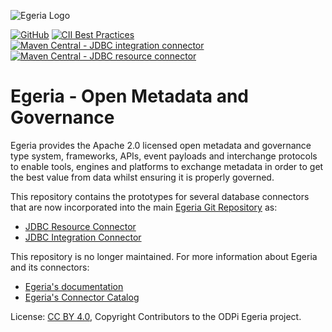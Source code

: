<!-- SPDX-License-Identifier: CC-BY-4.0 -->
<!-- Copyright Contributors to the ODPi Egeria project. -->

![Egeria Logo](https://raw.githubusercontent.com/odpi/egeria/main/assets/img/ODPi_Egeria_Logo_color.png)

[![GitHub](https://img.shields.io/github/license/odpi/egeria)](LICENSE)
[![CII Best Practices](https://bestpractices.coreinfrastructure.org/projects/3044/badge)](https://bestpractices.coreinfrastructure.org/projects/3044)
[![Maven Central - JDBC integration connector](https://img.shields.io/maven-central/v/org.odpi.egeria/egeria-connector-integration-jdbc)](https://mvnrepository.com/artifact/org.odpi.egeria/egeria-connector-integration-jdbc)
[![Maven Central - JDBC resource connector](https://img.shields.io/maven-central/v/org.odpi.egeria/egeria-connector-resource-jdbc)](https://mvnrepository.com/artifact/org.odpi.egeria/egeria-connector-resource-jdbc)

# Egeria - Open Metadata and Governance

Egeria provides the Apache 2.0 licensed open metadata and governance
type system, frameworks, APIs, event payloads and interchange protocols to enable tools,
engines and platforms to exchange metadata in order to get the best
value from data whilst ensuring it is properly governed.

This repository contains the prototypes for several database connectors that are now incorporated into the main [Egeria Git Repository](https://github.com/odpi/egeria) as:

* [JDBC Resource Connector](https://github.com/odpi/egeria)
* [JDBC Integration Connector](https://github.com/odpi/egeria/tree/main/open-metadata-implementation/adapters/open-connectors/integration-connectors/jdbc-integration-connector)

This repository is no longer maintained.  For more information about Egeria and its connectors:

* [Egeria's documentation](https://egeria-project.org)
* [Egeria's Connector Catalog](https://egeria-project.org/connectors/)

License: [CC BY 4.0](https://creativecommons.org/licenses/by/4.0/),
Copyright Contributors to the ODPi Egeria project.
